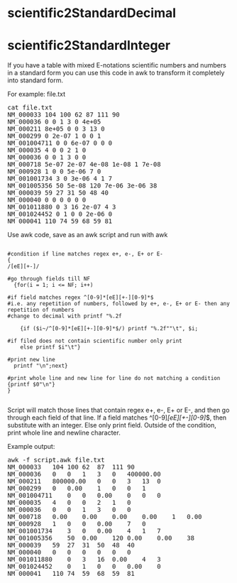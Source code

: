 # scientific2StandardDecimal

# scientific2StandardInteger

If you have a table with mixed E-notations scientific numbers and numbers in a standard form you can use this code in awk to transform it completely into standard form.

For example: file.txt
<pre>
cat file.txt
NM_000033 104 100 62 87 111 90
NM_000036 0 0 1 3 0 4e+05
NM_000211 8e+05 0 0 3 13 0
NM_000299 0 2e-07 1 0 0 1
NM_001004711 0 0 6e-07 0 0 0
NM_000035 4 0 0 2 1 0
NM_000036 0 0 1 3 0 0 
NM_000718 5e-07 2e-07 4e-08 1e-08 1 7e-08
NM_000928 1 0 0 5e-06 7 0
NM_001001734 3 0 3e-06 4 1 7
NM_001005356 50 5e-08 120 7e-06 3e-06 38
NM_000039 59 27 31 50 48 40
NM_000040 0 0 0 0 0 0
NM_001011880 0 3 16 2e-07 4 3
NM_001024452 0 1 0 0 2e-06 0
NM_000041 110 74 59 68 59 81
</pre>

Use awk code, save as an awk script and run with awk
<pre lang="awk"><code>
#condition if line matches regex e+, e-, E+ or E- 
{
/[eE][+-]/

#go through fields till NF
  {for(i = 1; i <= NF; i++) 

#if field matches regex ^[0-9]*[eE][+-][0-9]*$ 
#i.e. any repetition of numbers, followed by e+, e-, E+ or E- then any repetition of numbers
#change to decimal with printf "%.2f

    {if ($i~/^[0-9]*[eE][+-][0-9]*$/) printf "%.2f""\t", $i;

#if filed does not contain scientific number only print
    else printf $i"\t"} 

#print new line
  printf "\n";next}

#print whole line and new line for line do not matching a condition 
{printf $0"\n"}
}

</code></pre>

Script will match those lines that contain regex e+, e-, E+ or E-, and then go through each field of that line. If a field matches ^[0-9]*[eE][+-][0-9]*$, then substitute with an integer. Else only print field. Outside of the condition, print whole line and newline character.

Example output:
<pre>
awk -f script.awk file.txt 
NM_000033	104	100	62	87	111	90	
NM_000036	0	0	1	3	0	400000.00	
NM_000211	800000.00	0	0	3	13	0	
NM_000299	0	0.00	1	0	0	1	
NM_001004711	0	0	0.00	0	0	0	
NM_000035	4	0	0	2	1	0	
NM_000036	0	0	1	3	0	0	
NM_000718	0.00	0.00	0.00	0.00	1	0.00	
NM_000928	1	0	0	0.00	7	0	
NM_001001734	3	0	0.00	4	1	7	
NM_001005356	50	0.00	120	0.00	0.00	38	
NM_000039	59	27	31	50	48	40	
NM_000040	0	0	0	0	0	0	
NM_001011880	0	3	16	0.00	4	3	
NM_001024452	0	1	0	0	0.00	0	
NM_000041	110	74	59	68	59	81	
</pre>
